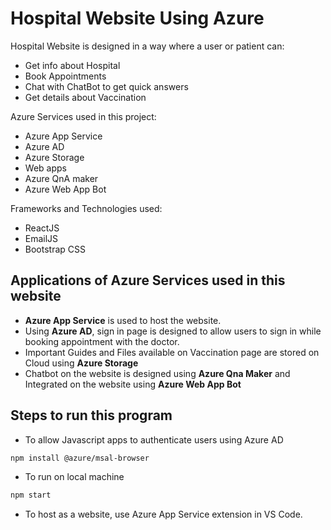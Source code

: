 # Hospital Website Using Azure

Hospital Website is designed in a way where a user or patient can:
- Get info about Hospital
- Book Appointments
- Chat with ChatBot to get quick answers
- Get details about Vaccination

Azure Services used in this project:
- Azure App Service
- Azure AD
- Azure Storage
- Web apps
- Azure QnA maker
- Azure Web App Bot

Frameworks and Technologies used:
- ReactJS
- EmailJS
- Bootstrap CSS

## Applications of Azure Services used in this website

- **Azure App Service** is used to host the website.
- Using **Azure AD**, sign in page is designed to allow users to sign in while booking appointment with the doctor. 
- Important Guides and Files available on Vaccination page are stored on Cloud using **Azure Storage**
- Chatbot on the website is designed using **Azure Qna Maker** and Integrated on the website using **Azure Web App Bot** 

## Steps to run this program
- To allow Javascript apps to authenticate users using Azure AD
```bash
npm install @azure/msal-browser
```
- To run on local machine
```bash
npm start
```
- To host as a website, use Azure App Service extension in VS Code.